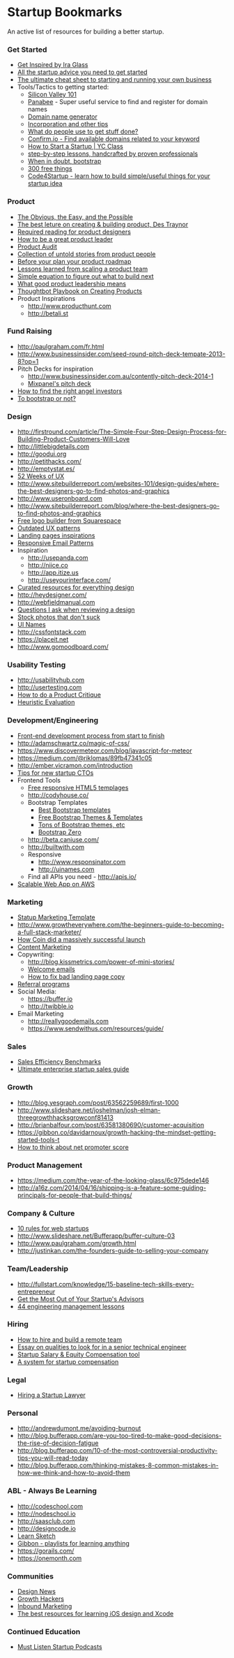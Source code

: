 # Startup Bookmarks

An active list of resources for building a better startup.

### Get Started
* [Get Inspired by Ira Glass](http://vimeo.com/24715531)
* [All the startup advice you need to get started](http://blog.samaltman.com/startup-advice-briefly)
* [The ultimate cheat sheet to starting and running your own business](http://www.jamesaltucher.com/2013/08/the-ultimate-cheat-sheet-to-starting-and-running-your-own-business/)
* Tools/Tactics to getting started:
  * [Silicon Valley 101](https://medium.com/@Tradecraft/silicon-valley-101-24346f95fd1a)
  * [Panabee](http://www.panabee.com) - Super useful service to find and register for domain names
  * [Domain name generator](http://impossibility.org)
  * [Incorporation and other tips](http://startuplawyer.com/incorporation/if-i-launched-a-startup-in-2014)
  * [What do people use to get stuff done?](http://usesthis.com)
  * [Confirm.io - Find available domains related to your keyword](https://confirm.io)
  * [How to Start a Startup | YC Class](https://startupclass.co)
  * [step-by-step lessons, handcrafted by proven professionals](http://launchthisyear.com)
  * [When in doubt, bootstrap](http://www.bootstrappers.io/)
  * [300 free things](https://medium.com/everything-about-startups-and-entrepreneurship/300-awesome-free-things-e07b3cd5fd5b)
  * [Code4Startup - learn how to build simple/useful things for your startup idea](https://code4startup.com)

### Product
* [The Obvious, the Easy, and the Possible](https://signalvnoise.com/posts/3047-the-obvious-the-easy-and-the-possible)
* [The best leture on creating & building product, Des Traynor](https://www.youtube.com/watch?v=s7O3_tRB5t4)
* [Required reading for product designers ](http://www.robertlenne.com/requiredreading)
* [How to be a great product leader](http://www.slideshare.net/adamnash/be-a-great-product-leader-airbnb-2013)
* [Product Audit](http://blog.intercom.io/before-you-plan-your-product-roadmap/)
* [Collection of untold stories from product people](http://www.sweattheproduct.com/)
* [Before your plan your product roadmap](http://blog.intercom.io/before-you-plan-your-product-roadmap/)
* [Lessons learned from scaling a product team](http://blog.intercom.io/how-we-build-software/)
* [Simple equation to figure out what to build next](http://blog.geoffralston.com/startup-priorities)
* [What good product leadership means](https://medium.com/@suthakamal/hiring-a-great-product-leader-12365570c974)
* [Thoughtbot Playbook on Creating Products](https://playbook.thoughtbot.com/)
* Product Inspirations
  * http://www.producthunt.com
  * http://betali.st

### Fund Raising
* http://paulgraham.com/fr.html
* http://www.businessinsider.com/seed-round-pitch-deck-tempate-2013-8?op=1
* Pitch Decks for inspiration
  * http://www.businessinsider.com.au/contently-pitch-deck-2014-1
  * [Mixpanel's pitch deck](https://mixpanel.com/blog/2014/12/18/open-sourcing-our-pitch-deck-that-helped-us-get-our-865m-valuation)
* [How to find the right angel investors](http://hunterwalk.com/2015/01/20/the-10x-angel-the-0x-angel/)
* [To bootstrap or not?](http://techcrunch.com/2015/06/24/to-bootstrap-or-not/)

### Design
* http://firstround.com/article/The-Simple-Four-Step-Design-Process-for-Building-Product-Customers-Will-Love
* http://littlebigdetails.com
* http://goodui.org
* http://petithacks.com/
* http://emptystat.es/
* [52 Weeks of UX](http://52weeksofux.com/)
* http://www.sitebuilderreport.com/websites-101/design-guides/where-the-best-designers-go-to-find-photos-and-graphics
* http://www.useronboard.com
* http://www.sitebuilderreport.com/blog/where-the-best-designers-go-to-find-photos-and-graphics
* [Free logo builder from Squarespace](http://www.squarespace.com/logo)
* [Outdated UX patterns](http://sideproject.io/outdated-ux-patterns/)
* [Landing pages inspirations](http://land-book.com)
* [Responsive Email Patterns](http://responsiveemailpatterns.com)
* Inspiration
  * http://usepanda.com
  * http://niice.co
  * http://app.itize.us
  * http://useyourinterface.com/
* [Curated resources for everything design](http://oozled.com)
* http://heydesigner.com/
* http://webfieldmanual.com
* [Questions I ask when reviewing a design](http://signalvnoise.com/posts/3024-questions-i-ask-when-reviewing-a-design)
* [Stock photos that don't suck](https://news.layervault.com/stories/20663-stock-photos-that-dont-suck)
* [UI Names](http://uinames.com)
* http://cssfontstack.com
* https://placeit.net
* http://www.gomoodboard.com/

### Usability Testing
* http://usabilityhub.com
* http://usertesting.com
* [How to do a Product Critique](https://medium.com/the-year-of-the-looking-glass/how-to-do-a-product-critique-98b657050638)
* [Heuristic Evaluation](http://www.uxcheck.co/)

### Development/Engineering
* [Front-end development process from start to finish](http://vincentp.me/blog/my-front-end-development-process-start-to-finish/)
* http://adamschwartz.co/magic-of-css/
* https://www.discovermeteor.com/blog/javascript-for-meteor
* https://medium.com/@riklomas/89fb47341c05
* http://ember.vicramon.com/introduction
* [Tips for new startup CTOs](http://jesseatkinson.org/writing/2014/4/26/tips-for-new-start-up-ctos)
* Frontend Tools
  * [Free responsive HTML5 templages](http://html5up.net/)
  * http://codyhouse.co/
  * Bootstrap Templates
    * [Best Bootstrap templates](http://www.blacktie.co)
    * [Free Bootstrap Themes & Templates](http://startbootstrap.com)
    * [Tons of Bootstrap themes, etc](http://www.bootbundle.com/)
    * [Bootstrap Zero](http://bootstrapzero.com/)
  * http://beta.caniuse.com/
  * http://builtwith.com
  * Responsive
    * http://www.responsinator.com
    * http://uinames.com
  * Find all APIs you need - http://apis.io/
* [Scalable Web App on AWS](https://www.airpair.com/aws/posts/building-a-scalable-web-app-on-amazon-web-services-p1?wed)

### Marketing
* [Statup Marketing Template](http://daniellegeva.com/2014/09/09/startup-marketing-plan-template/)
* http://www.growtheverywhere.com/the-beginners-guide-to-becoming-a-full-stack-marketer/
* [How Coin did a massively successful launch](http://danielodio.com/dissecting-coins-massively-successful-product-launch)
* [Content Marketing](http://www.slideshare.net/randfish/why-content-marketing-fails)
* Copywriting:
  * http://blog.kissmetrics.com/power-of-mini-stories/
  * [Welcome emails](http://grasshopper.com/blog/how-to-craft-the-perfect-welcome-email-plus-templates/)
  * [How to fix bad landing page copy](http://unbounce.com/landing-page-examples/10-landing-pages-suffer-from-bad-copy)
* [Referral programs](https://medium.com/@inaherlihy/how-to-optimize-182250e499d7)
* Social Media:
  * https://buffer.io
  * http://twibble.io
* Email Marketing
  * http://reallygoodemails.com
  * https://www.sendwithus.com/resources/guide/

### Sales
* [Sales Efficiency Benchmarks](http://tomtunguz.com/magic-numbers)
* [Ultimate enterprise startup sales guide](http://www.enterprisesales.nyc/)

### Growth
* http://blog.yesgraph.com/post/63562259689/first-1000
* http://www.slideshare.net/joshelman/josh-elman-threegrowthhacksgrowconf81413
* http://brianbalfour.com/post/63581380690/customer-acquisition
* https://gibbon.co/davidarnoux/growth-hacking-the-mindset-getting-started-tools-t
* [How to think about net promoter score](https://flightfox.com/business/how-we-measure-customer-happiness)

### Product Management
* https://medium.com/the-year-of-the-looking-glass/6c975dede146
* http://a16z.com/2014/04/16/shipping-is-a-feature-some-guiding-principals-for-people-that-build-things/

### Company & Culture
* [10 rules for web startups](http://evhead.com/2005/11/ten-rules-for-web-startups.asp)
* http://www.slideshare.net/Bufferapp/buffer-culture-03
* http://www.paulgraham.com/growth.html
* http://justinkan.com/the-founders-guide-to-selling-your-company

### Team/Leadership
* http://fullstart.com/knowledge/15-baseline-tech-skills-every-entrepreneur
* [Get the Most Out of Your Startup's Advisors](http://firstround.com/article/Get-the-Most-Out-of-Your-Startups-Advisors-with-These-7-Tactics)
* [44 engineering management lessons](http://www.defmacro.org/2014/10/03/engman.html)

### Hiring
* [How to hire and build a remote team](https://zapier.com/blog/how-to-hire-remote-team)
* [Essay on qualities to look for in a senior technical engineer](http://www.kitchensoap.com/2012/10/25/on-being-a-senior-engineer/)
* [Startup Salary & Equity Compensation tool](https://www.wealthfront.com/tools/startup-salary-equity-compensation)
* [A system for startup compensation](http://firstround.com/review/A-Counterintuitive-System-for-Startup-Compensation/)

### Legal
* [Hiring a Startup Lawyer](http://adlervermillion.com/tech-law-link-list-hiring-lawyers/)

### Personal
* http://andrewdumont.me/avoiding-burnout
* http://blog.bufferapp.com/are-you-too-tired-to-make-good-decisions-the-rise-of-decision-fatigue
* http://blog.bufferapp.com/10-of-the-most-controversial-productivity-tips-you-will-read-today
* http://blog.bufferapp.com/thinking-mistakes-8-common-mistakes-in-how-we-think-and-how-to-avoid-them

### ABL - Always Be Learning
* http://codeschool.com
* http://nodeschool.io
* http://saasclub.com
* http://designcode.io
* [Learn Sketch](http://heydesigner.com/sketchapp)
* [Gibbon - playlists for learning anything](https://gibbon.co)
* https://gorails.com/
* https://onemonth.com

### Communities
* [Design News](https://news.layervault.com)
* [Growth Hackers](http://growthhackers.com/)
* [Inbound Marketing](http://inbound.org/)
* [The best resources for learning iOS design and Xcode](http://designcode.io/learn)

### Continued Education
* [Must Listen Startup Podcasts](https://blog.jixee.me/19-must-listen-startup-podcasts/)
